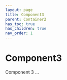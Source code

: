 ```yaml
---
layout: page
title: Component3
parent: Container2
has_toc: true
has_children: true
nav_order: 1
---
```


# Component3
Component 3 ...
